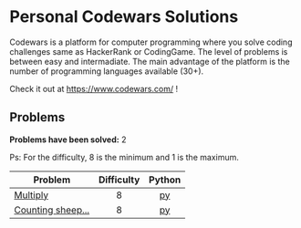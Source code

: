 # Personal Codewars Solutions

Codewars is a platform for computer programming where you solve coding challenges same as HackerRank or CodingGame.
The level of problems is between easy and intermadiate.
The main advantage of the platform is the number of programming languages available (30+).

Check it out at https://www.codewars.com/ ! 

## Problems
**Problems have been solved:** 2

Ps: For the difficulty, 8 is the minimum and 1 is the maximum.

| Problem | Difficulty | Python |
|---------|:----------:|:------:|
| [Multiply](https://www.codewars.com/kata/50654ddff44f800200000004) | 8 | [py](counting-sheep/solution.py) |
| [Counting sheep...](https://www.codewars.com/kata/54edbc7200b811e956000556) | 8 | [py](counting-sheep/solution.py) |
